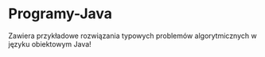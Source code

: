# Programy-Java
Zawiera przykładowe rozwiązania typowych problemów algorytmicznych w języku obiektowym Java!
